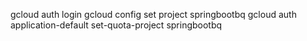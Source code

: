 gcloud auth login
gcloud config set project springbootbq
gcloud auth application-default set-quota-project springbootbq